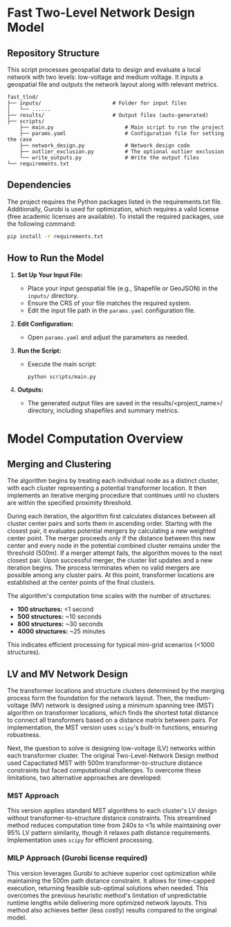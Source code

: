 # Fast Two-Level Network Design Model

## Repository Structure

This script processes geospatial data to design and evaluate a local network with two levels: low-voltage and medium voltage. It inputs a geospatial file and outputs the network layout along with relevant metrics.

```
fast_tlnd/
├── inputs/                       # Folder for input files
│   └── ......                   
├── results/                      # Output files (auto-generated)
├── scripts/
    ├── main.py                       # Main script to run the project
    ├── params.yaml                   # Configuration file for setting the case
    ├── network_design.py             # Network design code
    ├── outlier_exclusion.py          # The optional outlier exclusion
    └── write_outputs.py              # Write the output files
└── requirements.txt 
```

## Dependencies

The project requires the Python packages listed in the requirements.txt file. Additionally, Gurobi is used for optimization, which requires a valid license (free academic licenses are available). To install the required packages, use the following command:
```bash
pip install -r requirements.txt
```

## How to Run the Model

1. **Set Up Your Input File:**
   - Place your input geospatial file (e.g., Shapefile or GeoJSON) in the `inputs/` directory.
   - Ensure the CRS of your file matches the required system.
   - Edit the input file path in the `params.yaml` configuration file.

2. **Edit Configuration:**
   - Open `params.yaml` and adjust the parameters as needed.

3. **Run the Script:**
   - Execute the main script:
     ```bash
     python scripts/main.py
     ```

4. **Outputs:**
   - The generated output files are saved in the results/<project_name>/ directory, including shapefiles and summary metrics.
  



# Model Computation Overview 

## Merging and Clustering

The algorithm begins by treating each individual node as a distinct cluster, with each cluster representing a potential transformer location. It then implements an iterative merging procedure that continues until no clusters are within the specified proximity threshold.

During each iteration, the algorithm first calculates distances between all cluster center pairs and sorts them in ascending order. Starting with the closest pair, it evaluates potential mergers by calculating a new weighted center point. The merger proceeds only if the distance between this new center and every node in the potential combined cluster remains under the threshold (500m). If a merger attempt fails, the algorithm moves to the next closest pair. Upon successful merger, the cluster list updates and a new iteration begins. The process terminates when no valid mergers are possible among any cluster pairs. At this point, transformer locations are established at the center points of the final clusters.

The algorithm's computation time scales with the number of structures:

- **100 structures:** <1 second  
- **500 structures:** ~10 seconds  
- **800 structures:** ~30 seconds  
- **4000 structures:** ~25 minutes  

This indicates efficient processing for typical mini-grid scenarios (<1000 structures).

## LV and MV Network Design

The transformer locations and structure clusters determined by the merging process form the foundation for the network layout. Then, the medium-voltage (MV) network is designed using a minimum spanning tree (MST) algorithm on transformer locations, which finds the shortest total distance to connect all transformers based on a distance matrix between pairs. For implementation, the MST version uses `scipy`'s built-in functions, ensuring robustness.

Next, the question to solve is designing low-voltage (LV) networks within each transformer cluster. The original Two-Level-Network Design method used Capacitated MST with 500m transformer-to-structure distance constraints but faced computational challenges. To overcome these limitations, two alternative approaches are developed:

### MST Approach
This version applies standard MST algorithms to each cluster's LV design without transformer-to-structure distance constraints. This streamlined method reduces computation time from 240s to <1s while maintaining over 95% LV pattern similarity, though it relaxes path distance requirements. Implementation uses `scipy` for efficient processing.

### MILP Approach (Gurobi license required)
This version leverages Gurobi to achieve superior cost optimization while maintaining the 500m path distance constraint. It allows for time-capped execution, returning feasible sub-optimal solutions when needed. This overcomes the previous heuristic method's limitation of unpredictable runtime lengths while delivering more optimized network layouts. This method also achieves better (less costly) results compared to the original model.
